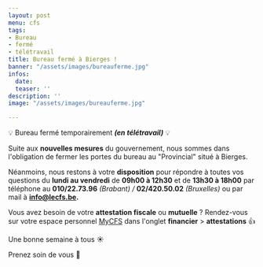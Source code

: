 ```yaml
---
layout: post
menu: cfs
tags:
- Bureau
- fermé
- télétravail
title: Bureau fermé à Bierges !
banner: "/assets/images/bureauferme.jpg"
infos:
  date: 
  teaser: ''
description: ''
image: "/assets/images/bureauferme.jpg"

---
```

💡 Bureau fermé temporairement **_(en télétravail)_** 💡

Suite aux **nouvelles mesures** du gouvernement, nous sommes dans l'obligation de fermer les portes du bureau au "Provincial" situé à Bierges.

Néanmoins, nous restons à votre **disposition** pour répondre à toutes vos questions du **lundi au vendredi** de **09h00 à 12h30** et de **13h30 à 18h00** par téléphone au **010/22.73.96** _(Brabant) /_ **02/420.50.02** _(Bruxelles)_ ou par mail à **info@lecfs.be.** 

Vous avez besoin de votre **attestation fiscale** ou **mutuelle** ? Rendez-vous sur votre espace personnel [MyCFS](www.mycfs.be "MyCFS") dans l'onglet **financier** > **attestations** 👍

Une bonne semaine à tous ☀

Prenez soin de vous 💙